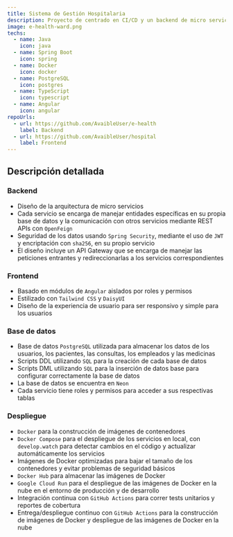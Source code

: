 ```yaml
---
title: Sistema de Gestión Hospitalaria
description: Proyecto de centrado en CI/CD y un backend de micro servicios para administrar pacientes, consultas, empleados y medicinas.
image: e-health-ward.png
techs:
  - name: Java
    icon: java
  - name: Spring Boot
    icon: spring
  - name: Docker
    icon: docker
  - name: PostgreSQL
    icon: postgres
  - name: TypeScript
    icon: typescript
  - name: Angular
    icon: angular
repoUrls:
  - url: https://github.com/AvaibleUser/e-health
    label: Backend
  - url: https://github.com/AvaibleUser/hospital
    label: Frontend
---
```


## Descripción detallada

### Backend

- Diseño de la arquitectura de micro servicios
- Cada servicio se encarga de manejar entidades específicas en su propia base de datos y la comunicación con otros servicios mediante REST APIs con `OpenFeign`
- Seguridad de los datos usando `Spring Security`, mediante el uso de `JWT` y encriptación con `sha256`, en su propio servicio
- El diseño incluye un API Gateway que se encarga de manejar las peticiones entrantes y redireccionarlas a los servicios correspondientes

### Frontend

- Basado en módulos de `Angular` aislados por roles y permisos
- Estilizado con `Tailwind CSS` y `DaisyUI`
- Diseño de la experiencia de usuario para ser responsivo y simple para los usuarios

### Base de datos

- Base de datos `PostgreSQL` utilizada para almacenar los datos de los usuarios, los pacientes, las consultas, los empleados y las medicinas
- Scripts DDL utilizando `SQL` para la creación de cada base de datos
- Scripts DML utilizando `SQL` para la inserción de datos base para configurar correctamente la base de datos
- La base de datos se encuentra en `Neon`
- Cada servicio tiene roles y permisos para acceder a sus respectivas tablas

### Despliegue

- `Docker` para la construcción de imágenes de contenedores
- `Docker Compose` para el despliegue de los servicios en local, con `develop.watch` para detectar cambios en el código y actualizar automáticamente los servicios
- Imágenes de Docker optimizadas para bajar el tamaño de los contenedores y evitar problemas de seguridad básicos
- `Docker Hub` para almacenar las imágenes de Docker
- `Google Cloud Run` para el despliegue de las imágenes de Docker en la nube en el entorno de producción y de desarrollo
- Integración continua con `GitHub Actions` para correr tests unitarios y reportes de cobertura
- Entrega/despliegue continuo con `GitHub Actions` para la construcción de imágenes de Docker y despliegue de las imágenes de Docker en la nube
